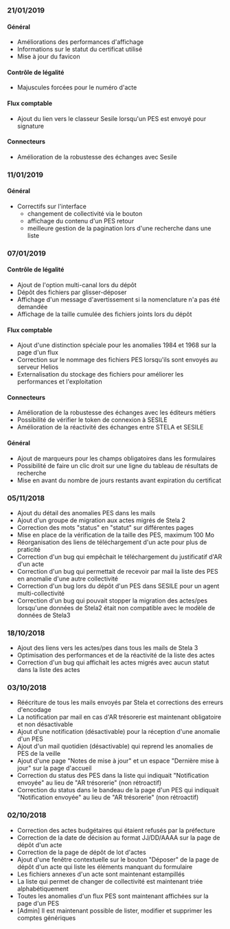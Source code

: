 ### 21/01/2019

#### Général

- Améliorations des performances d'affichage
- Informations sur le statut du certificat utilisé
- Mise à jour du favicon

#### Contrôle de légalité

- Majuscules forcées pour le numéro d'acte

#### Flux comptable

- Ajout du lien vers le classeur Sesile lorsqu'un PES est envoyé pour signature

#### Connecteurs

- Amélioration de la robustesse des échanges avec Sesile

### 11/01/2019

#### Général

- Correctifs sur l'interface
  - changement de collectivité via le bouton
  - affichage du contenu d'un PES retour
  - meilleure gestion de la pagination lors d'une recherche dans une liste

### 07/01/2019

#### Contrôle de légalité

- Ajout de l'option multi-canal lors du dépôt
- Dépôt des fichiers par glisser-déposer
- Affichage d'un message d'avertissement si la nomenclature n'a pas été demandée
- Affichage de la taille cumulée des fichiers joints lors du dépôt

#### Flux comptable

- Ajout d'une distinction spéciale pour les anomalies 1984 et 1968 sur la page d'un flux
- Correction sur le nommage des fichiers PES lorsqu'ils sont envoyés au serveur Helios
- Externalisation du stockage des fichiers pour améliorer les performances et l'exploitation

#### Connecteurs

- Amélioration de la robustesse des échanges avec les éditeurs métiers
- Possibilité de vérifier le token de connexion à SESILE
- Amélioration de la réactivité des échanges entre STELA et SESILE

#### Général

- Ajout de marqueurs pour les champs obligatoires dans les formulaires
- Possibilité de faire un clic droit sur une ligne du tableau de résultats de recherche
- Mise en avant du nombre de jours restants avant expiration du certificat

### 05/11/2018
- Ajout du détail des anomalies PES dans les mails
- Ajout d'un groupe de migration aux actes migrés de Stela 2
- Correction des mots "status" en "statut" sur différentes pages
- Mise en place de la vérification de la taille des PES, maximum 100 Mo
- Réorganisation des liens de téléchargement d'un acte pour plus de praticité
- Correction d'un bug qui empêchait le téléchargement du justificatif d'AR d'un acte
- Correction d'un bug qui permettait de recevoir par mail la liste des PES en anomalie d'une autre collectivité
- Correction d'un bug lors du dépôt d'un PES dans SESILE pour un agent multi-collectivité
- Correction d'un bug qui pouvait stopper la migration des actes/pes lorsqu'une données de Stela2 était non compatible avec le modèle de données de Stela3

### 18/10/2018
- Ajout des liens vers les actes/pes dans tous les mails de Stela 3
- Optimisation des performances et de la réactivité de la liste des actes
- Correction d'un bug qui affichait les actes migrés avec aucun statut dans la liste des actes

### 03/10/2018
- Réécriture de tous les mails envoyés par Stela et corrections des erreurs d'encodage
- La notification par mail en cas d'AR trésorerie est maintenant obligatoire et non désactivable
- Ajout d'une notification (désactivable) pour la réception d'une anomalie d'un PES
- Ajout d'un mail quotidien (désactivable) qui reprend les anomalies de PES de la veille
- Ajout d'une page "Notes de mise à jour" et un espace "Dernière mise à jour" sur la page d'accueil
- Correction du status des PES dans la liste qui indiquait "Notification envoyée" au lieu de "AR trésorerie" (non rétroactif)
- Correction du status dans le bandeau de la page d'un PES qui indiquait "Notification envoyée" au lieu de "AR trésorerie" (non rétroactif)

### 02/10/2018
- Correction des actes budgétaires qui étaient refusés par la préfecture
- Correction de la date de décision au format JJ/DD/AAAA sur la page de dépôt d'un acte
- Correction de la page de dépôt de lot d'actes
- Ajout d'une fenêtre contextuelle sur le bouton "Déposer" de la page de dépôt d'un acte qui liste les éléments manquant du formulaire
- Les fichiers annexes d'un acte sont maintenant estampillés
- La liste qui permet de changer de collectivité est maintenant triée alphabétiquement
- Toutes les anomalies d'un flux PES sont maintenant affichées sur la page d'un PES
- \[Admin\] Il est maintenant possible de lister, modifier et supprimer les comptes génériques